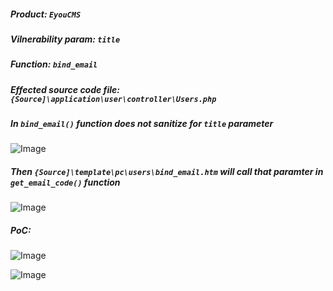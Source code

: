 ##### Product: `EyouCMS`
##### Vilnerability param: `title`
##### Function: `bind_email`
##### Effected source code file: `{Source]\application\user\controller\Users.php`

##### In `bind_email()` function does not sanitize for `title` parameter
![Image](https://i.imgur.com/qpCvA6K.png)
##### Then `{Source]\template\pc\users\bind_email.htm` will call that paramter in `get_email_code()` function
![Image](https://i.imgur.com/NJExb7n.png)
##### PoC:
![Image](https://i.imgur.com/2k0HuLV.png)

![Image](https://i.imgur.com/eeQZV5M.png)
